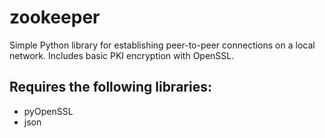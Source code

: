 # zookeeper

Simple Python library for establishing peer-to-peer connections on a local network.  Includes basic PKI encryption with OpenSSL.

## Requires the following libraries:

- pyOpenSSL
- json
